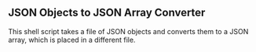 ## JSON Objects to JSON Array Converter

This shell script takes a file of JSON objects and converts them to a JSON array, 
which is placed in a different file.
